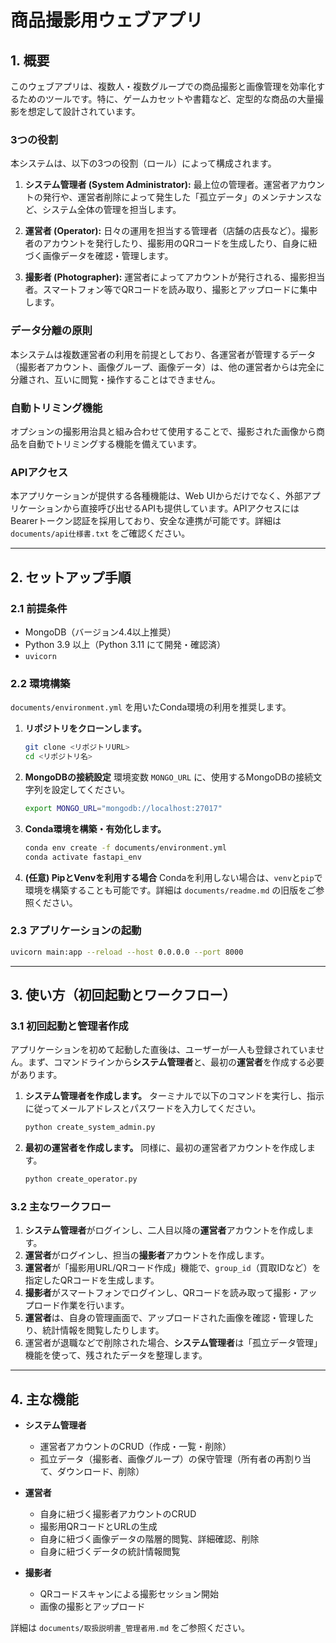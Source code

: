 # 商品撮影用ウェブアプリ

## 1. 概要

このウェブアプリは、複数人・複数グループでの商品撮影と画像管理を効率化するためのツールです。特に、ゲームカセットや書籍など、定型的な商品の大量撮影を想定して設計されています。

### 3つの役割
本システムは、以下の3つの役割（ロール）によって構成されます。

1.  **システム管理者 (System Administrator):**
    最上位の管理者。運営者アカウントの発行や、運営者削除によって発生した「孤立データ」のメンテナンスなど、システム全体の管理を担当します。

2.  **運営者 (Operator):**
    日々の運用を担当する管理者（店舗の店長など）。撮影者のアカウントを発行したり、撮影用のQRコードを生成したり、自身に紐づく画像データを確認・管理します。

3.  **撮影者 (Photographer):**
    運営者によってアカウントが発行される、撮影担当者。スマートフォン等でQRコードを読み取り、撮影とアップロードに集中します。

### データ分離の原則
本システムは複数運営者の利用を前提としており、各運営者が管理するデータ（撮影者アカウント、画像グループ、画像データ）は、他の運営者からは完全に分離され、互いに閲覧・操作することはできません。

### 自動トリミング機能
オプションの撮影用治具と組み合わせて使用することで、撮影された画像から商品を自動でトリミングする機能を備えています。

### APIアクセス
本アプリケーションが提供する各種機能は、Web UIからだけでなく、外部アプリケーションから直接呼び出せるAPIも提供しています。APIアクセスにはBearerトークン認証を採用しており、安全な連携が可能です。詳細は `documents/api仕様書.txt` をご確認ください。

---

## 2. セットアップ手順

### 2.1 前提条件
- MongoDB（バージョン4.4以上推奨）
- Python 3.9 以上（Python 3.11 にて開発・確認済）
- `uvicorn`

### 2.2 環境構築
`documents/environment.yml` を用いたConda環境の利用を推奨します。

1.  **リポジトリをクローンします。**
    ```bash
    git clone <リポジトリURL>
    cd <リポジトリ名>
    ```

2.  **MongoDBの接続設定**
    環境変数 `MONGO_URL` に、使用するMongoDBの接続文字列を設定してください。
    ```bash
    export MONGO_URL="mongodb://localhost:27017"
    ```

3.  **Conda環境を構築・有効化します。**
    ```bash
    conda env create -f documents/environment.yml
    conda activate fastapi_env
    ```

4.  **(任意) PipとVenvを利用する場合**
    Condaを利用しない場合は、`venv`と`pip`で環境を構築することも可能です。詳細は `documents/readme.md` の旧版をご参照ください。

### 2.3 アプリケーションの起動
```bash
uvicorn main:app --reload --host 0.0.0.0 --port 8000
```

---

## 3. 使い方（初回起動とワークフロー）

### 3.1 初回起動と管理者作成

アプリケーションを初めて起動した直後は、ユーザーが一人も登録されていません。まず、コマンドラインから**システム管理者**と、最初の**運営者**を作成する必要があります。

1.  **システム管理者を作成します。**
    ターミナルで以下のコマンドを実行し、指示に従ってメールアドレスとパスワードを入力してください。
    ```bash
    python create_system_admin.py
    ```

2.  **最初の運営者を作成します。**
    同様に、最初の運営者アカウントを作成します。
    ```bash
    python create_operator.py
    ```

### 3.2 主なワークフロー

1.  **システム管理者**がログインし、二人目以降の**運営者**アカウントを作成します。
2.  **運営者**がログインし、担当の**撮影者**アカウントを作成します。
3.  **運営者**が「撮影用URL/QRコード作成」機能で、`group_id`（買取IDなど）を指定したQRコードを生成します。
4.  **撮影者**がスマートフォンでログインし、QRコードを読み取って撮影・アップロード作業を行います。
5.  **運営者**は、自身の管理画面で、アップロードされた画像を確認・管理したり、統計情報を閲覧したりします。
6.  運営者が退職などで削除された場合、**システム管理者**は「孤立データ管理」機能を使って、残されたデータを整理します。

---

## 4. 主な機能

- **システム管理者**
    - 運営者アカウントのCRUD（作成・一覧・削除）
    - 孤立データ（撮影者、画像グループ）の保守管理（所有者の再割り当て、ダウンロード、削除）

- **運営者**
    - 自身に紐づく撮影者アカウントのCRUD
    - 撮影用QRコードとURLの生成
    - 自身に紐づく画像データの階層的閲覧、詳細確認、削除
    - 自身に紐づくデータの統計情報閲覧

- **撮影者**
    - QRコードスキャンによる撮影セッション開始
    - 画像の撮影とアップロード

詳細は `documents/取扱説明書_管理者用.md` をご参照ください。